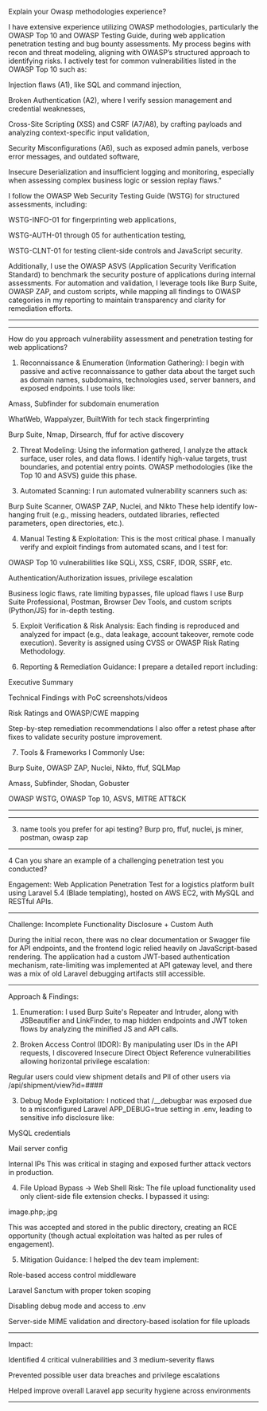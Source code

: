 
Explain your Owasp methodologies experience?

I have extensive experience utilizing OWASP methodologies, particularly the OWASP Top 10 and OWASP Testing Guide, during web application penetration testing and bug bounty assessments. My process begins with recon and threat modeling, aligning with OWASP’s structured approach to identifying risks. I actively test for common vulnerabilities listed in the OWASP Top 10 such as:

Injection flaws (A1), like SQL and command injection,

Broken Authentication (A2), where I verify session management and credential weaknesses,

Cross-Site Scripting (XSS) and CSRF (A7/A8), by crafting payloads and analyzing context-specific input validation,

Security Misconfigurations (A6), such as exposed admin panels, verbose error messages, and outdated software,

Insecure Deserialization and insufficient logging and monitoring, especially when assessing complex business logic or session replay flaws."


I follow the OWASP Web Security Testing Guide (WSTG) for structured assessments, including:

WSTG-INFO-01 for fingerprinting web applications,

WSTG-AUTH-01 through 05 for authentication testing,

WSTG-CLNT-01 for testing client-side controls and JavaScript security.


Additionally, I use the OWASP ASVS (Application Security Verification Standard) to benchmark the security posture of applications during internal assessments. For automation and validation, I leverage tools like Burp Suite, OWASP ZAP, and custom scripts, while mapping all findings to OWASP categories in my reporting to maintain transparency and clarity for remediation efforts.

----
---

How do you approach vulnerability assessment and penetration testing for web applications?

1. Reconnaissance & Enumeration (Information Gathering):
I begin with passive and active reconnaissance to gather data about the target such as domain names, subdomains, technologies used, server banners, and exposed endpoints. I use tools like:

Amass, Subfinder for subdomain enumeration

WhatWeb, Wappalyzer, BuiltWith for tech stack fingerprinting

Burp Suite, Nmap, Dirsearch, ffuf for active discovery


2. Threat Modeling:
Using the information gathered, I analyze the attack surface, user roles, and data flows. I identify high-value targets, trust boundaries, and potential entry points. OWASP methodologies (like the Top 10 and ASVS) guide this phase.

3. Automated Scanning:
I run automated vulnerability scanners such as:

Burp Suite Scanner, OWASP ZAP, Nuclei, and Nikto
These help identify low-hanging fruit (e.g., missing headers, outdated libraries, reflected parameters, open directories, etc.).


4. Manual Testing & Exploitation:
This is the most critical phase. I manually verify and exploit findings from automated scans, and I test for:

OWASP Top 10 vulnerabilities like SQLi, XSS, CSRF, IDOR, SSRF, etc.

Authentication/Authorization issues, privilege escalation

Business logic flaws, rate limiting bypasses, file upload flaws
I use Burp Suite Professional, Postman, Browser Dev Tools, and custom scripts (Python/JS) for in-depth testing.


5. Exploit Verification & Risk Analysis:
Each finding is reproduced and analyzed for impact (e.g., data leakage, account takeover, remote code execution). Severity is assigned using CVSS or OWASP Risk Rating Methodology.

6. Reporting & Remediation Guidance:
I prepare a detailed report including:

Executive Summary

Technical Findings with PoC screenshots/videos

Risk Ratings and OWASP/CWE mapping

Step-by-step remediation recommendations
I also offer a retest phase after fixes to validate security posture improvement.


7. Tools & Frameworks I Commonly Use:

Burp Suite, OWASP ZAP, Nuclei, Nikto, ffuf, SQLMap

Amass, Subfinder, Shodan, Gobuster

OWASP WSTG, OWASP Top 10, ASVS, MITRE ATT&CK

---
---
3) name tools you prefer for api testing?
Burp pro, ffuf, nuclei, js miner, postman, owasp zap



---

4
Can you share an example of a challenging penetration test you conducted?


Engagement:
Web Application Penetration Test for a logistics platform built using Laravel 5.4 (Blade templating), hosted on AWS EC2, with MySQL and RESTful APIs.


---

Challenge: Incomplete Functionality Disclosure + Custom Auth

During the initial recon, there was no clear documentation or Swagger file for API endpoints, and the frontend logic relied heavily on JavaScript-based rendering. The application had a custom JWT-based authentication mechanism, rate-limiting was implemented at API gateway level, and there was a mix of old Laravel debugging artifacts still accessible.


---

Approach & Findings:

1. Enumeration:
I used Burp Suite's Repeater and Intruder, along with JSBeautifier and LinkFinder, to map hidden endpoints and JWT token flows by analyzing the minified JS and API calls.

2. Broken Access Control (IDOR):
By manipulating user IDs in the API requests, I discovered Insecure Direct Object Reference vulnerabilities allowing horizontal privilege escalation:

Regular users could view shipment details and PII of other users via /api/shipment/view?id=####


3. Debug Mode Exploitation:
I noticed that /__debugbar was exposed due to a misconfigured Laravel APP_DEBUG=true setting in .env, leading to sensitive info disclosure like:

MySQL credentials

Mail server config

Internal IPs
This was critical in staging and exposed further attack vectors in production.


4. File Upload Bypass → Web Shell Risk:
The file upload functionality used only client-side file extension checks. I bypassed it using:

image.php;.jpg

This was accepted and stored in the public directory, creating an RCE opportunity (though actual exploitation was halted as per rules of engagement).

5. Mitigation Guidance:
I helped the dev team implement:

Role-based access control middleware

Laravel Sanctum with proper token scoping

Disabling debug mode and access to .env

Server-side MIME validation and directory-based isolation for file uploads



---

Impact:

Identified 4 critical vulnerabilities and 3 medium-severity flaws

Prevented possible user data breaches and privilege escalations

Helped improve overall Laravel app security hygiene across environments



---


